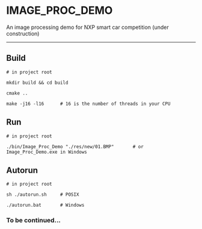 # IMAGE_PROC_DEMO

An image processing demo for NXP smart car competition (under construction)

---

## Build

    # in project root

    mkdir build && cd build

    cmake ..

    make -j16 -l16      # 16 is the number of threads in your CPU

## Run

    # in project root

    ./bin/Image_Proc_Demo "./res/new/01.BMP"       # or Image_Proc_Demo.exe in Windows

## Autorun

    # in project root

    sh ./autorun.sh     # POSIX

    ./autorun.bat       # Windows

### To be continued...